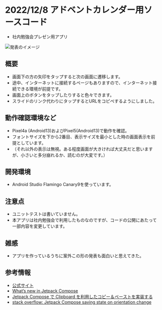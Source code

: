 # 2022/12/8 アドベントカレンダー用ソースコード
- 社内勉強会プレゼン用アプリ

![発表のイメージ](screenshots/screenrecord.gif)

## 概要
- 画面下の方の矢印をタップすると次の画面に遷移します。
- 途中、インターネットに接続するページもありますので、インターネット接続できる環境が前提です。
- 画面上のボタンをタップしたりすると色々できます。
- スライドのリンク代わりにタップするとURLをコピペするようにしました。

## 動作確認環境など
- Pixel4a (Android13)およびPixel5(Android13)で動作を確認。
- フォントサイズを下から2番目、表示サイズを最小とした時の画面表示を前提としています。
- （それ以外の表示は無視。ある程度画面が大きければ大丈夫だと思いますが、小さいと多分崩れるか、読むのが大変です。）

## 開発環境
- Android Studio Flamingo Canary9を使っています。

## 注意点
- ユニットテストは書いていません。
- 本アプリは社内勉強会で利用したものなのですが、コードの公開にあたって一部内容を変更しています。

## 雑感
- アプリを作っているうちに案外この形の発表も面白いと思えてきた。

## 参考情報
- [公式サイト](https://developer.android.com/jetpack/compose?hl=ja)
- [What’s new in Jetpack Compose](https://android-developers.googleblog.com/2022/10/whats-new-in-jetpack-compose.html)
- [Jetpack Compose で Clipboard を利用したコピー＆ペーストを実装する](https://zenn.dev/kaleidot725/articles/2021-11-13-jc-clipboard)
- [stack overflow: Jetpack Compose saving state on orientation change](https://stackoverflow.com/questions/63733944/jetpack-compose-saving-state-on-orientation-change/63746043#63746043)